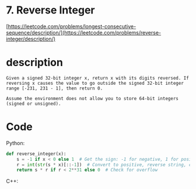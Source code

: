 # 7. Reverse Integer
[https://leetcode.com/problems/longest-consecutive-sequence/description/](https://leetcode.com/problems/reverse-integer/description/)
# description
```
Given a signed 32-bit integer x, return x with its digits reversed. If reversing x causes the value to go outside the signed 32-bit integer range [-231, 231 - 1], then return 0.

Assume the environment does not allow you to store 64-bit integers (signed or unsigned).
```
# Code
Python:
```python
def reverse_integer(x):
    s = -1 if x < 0 else 1  # Get the sign: -1 for negative, 1 for positive
    r = int(str(s * x)[::-1])  # Convert to positive, reverse string, convert back to integer
    return s * r if r < 2**31 else 0  # Check for overflow
```

C++:
```C++

```
